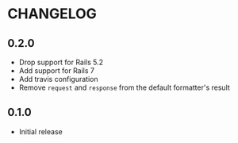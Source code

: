 # CHANGELOG

## 0.2.0
  * Drop support for Rails 5.2
  * Add support for Rails 7
  * Add travis configuration
  * Remove `request` and `response` from the default formatter's result

## 0.1.0
  * Initial release
